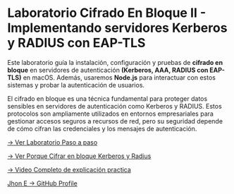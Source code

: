 # Laboratorio Cifrado En Bloque II - Implementando servidores Kerberos y RADIUS con EAP-TLS

Este laboratorio guía la instalación, configuración y pruebas de **cifrado en bloque** en servidores de autenticación **(Kerberos, AAA, RADIUS con EAP-TLS)** en macOS. Además, usaremos **Node.js** para interactuar con estos sistemas y probar la autenticación de usuarios.


El cifrado en bloque es una técnica fundamental para proteger datos sensibles en servidores de autenticación como Kerberos y RADIUS. Estos protocolos son ampliamente utilizados en entornos empresariales para gestionar accesos seguros a recursos de red, pero su seguridad depende de cómo cifran las credenciales y los mensajes de autenticación.

[-> Ver Laboratorio Paso a paso ](https://github.com/jhoney787813/Laboratorio_Cifrado_Bloque_II_Auth_in_Servers/blob/main/Laboratorio_Cifrado_Bloque_II_Auth_Servers.md)

[-> Ver Porque Cifrar en bloque Kerberos y Radius ](https://github.com/jhoney787813/Laboratorio_Cifrado_Bloque_II_Auth_in_Servers/blob/main/importancia_del_cifrado_com_kerberos_y_radius.md)

[-> Video Completo de explicación practica]()

[Jhon E -> GitHub Profile](https://github.com/jhoney787813/)
